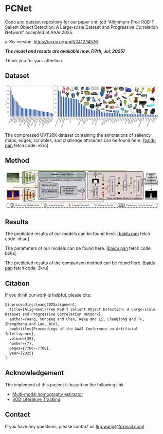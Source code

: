 # PCNet
Code and dataset repository for our paper entilted "Alignment-Free RGB-T Salient Object Detection: A Large-scale Dataset and Progressive Correlation Network" accepted at AAAI 2025.

arXiv version: https://arxiv.org/pdf/2412.14576.

***The model and results are available now. [17th, Jul, 2025]***

Thank you for your attention. 


## Dataset

[![avatar](https://github.com/Angknpng/PCNet/raw/main/Fig/dataset.png)](https://github.com/Angknpng/PCNet/blob/main/Fig/dataset.png)

<!-- The proposed UVT20K dataset link can be found here. [[baidu pan](https://pan.baidu.com/s/1LCEvXR3gKvIZOdMgZbSRVg?pwd=fete) fetch code: fete] -->

The compressed UVT20K dataset containing the annotations of saliency maps, edges, scribbles, and challenge attributes can be found here. [[baidu pan](https://pan.baidu.com/s/1CBLCup7VzU2-O2U8Aqw8oQ?pwd=v2rc) fetch code: v2rc]

## Method

[![avatar](https://github.com/Angknpng/PCNet/raw/main/Fig/method.png)](https://github.com/Angknpng/PCNet/blob/main/Fig/method.png)


## Results

The predicted results of our models can be found here. [[baidu pan](https://pan.baidu.com/s/1eZCp7jRSOxb2RRer3dIYgA?pwd=nhau) fetch code: nhau]

The parameters of our models can be found here. [[baidu pan](https://pan.baidu.com/s/1BXj-a3QvCF7iKahuUz-04A?pwd=bz6x) fetch code: bz6x]

The predicted results of the comparison method can be found here. [[baidu pan](https://pan.baidu.com/s/1YwN0HHOFMTWd7OW83otWXg?pwd=3kru) fetch code: 3kru]


## Citation
If you think our work is helpful, please cite:

```
@inproceedings{wang2025alignment,
  title={Alignment-Free RGB-T Salient Object Detection: A Large-scale Dataset and Progressive Correlation Network},
  author={Wang, Kunpeng and Chen, Keke and Li, Chenglong and Tu, Zhengzheng and Luo, Bin},
  booktitle={Proceedings of the AAAI Conference on Artificial Intelligence},
  volume={39},
  number={7},
  pages={7780--7788},
  year={2025}
}
```


## Acknowledgement

The implement of this project is based on the following link.

- [Multi-modal homography estimator](https://github.com/imdumpl78/IHN)
- [SOD Literature Tracking](https://github.com/jiwei0921/SOD-CNNs-based-code-summary-)

## Contact

If you have any questions, please contact us (kp.wang@foxmail.com).
